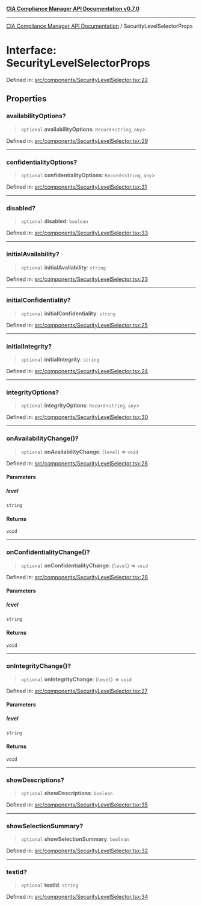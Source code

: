 [**CIA Compliance Manager API Documentation v0.7.0**](../README.md)

***

[CIA Compliance Manager API Documentation](../globals.md) / SecurityLevelSelectorProps

# Interface: SecurityLevelSelectorProps

Defined in: [src/components/SecurityLevelSelector.tsx:22](https://github.com/Hack23/cia-compliance-manager/blob/main/src/components/SecurityLevelSelector.tsx#L22)

## Properties

### availabilityOptions?

> `optional` **availabilityOptions**: `Record`\<`string`, `any`\>

Defined in: [src/components/SecurityLevelSelector.tsx:29](https://github.com/Hack23/cia-compliance-manager/blob/main/src/components/SecurityLevelSelector.tsx#L29)

***

### confidentialityOptions?

> `optional` **confidentialityOptions**: `Record`\<`string`, `any`\>

Defined in: [src/components/SecurityLevelSelector.tsx:31](https://github.com/Hack23/cia-compliance-manager/blob/main/src/components/SecurityLevelSelector.tsx#L31)

***

### disabled?

> `optional` **disabled**: `boolean`

Defined in: [src/components/SecurityLevelSelector.tsx:33](https://github.com/Hack23/cia-compliance-manager/blob/main/src/components/SecurityLevelSelector.tsx#L33)

***

### initialAvailability?

> `optional` **initialAvailability**: `string`

Defined in: [src/components/SecurityLevelSelector.tsx:23](https://github.com/Hack23/cia-compliance-manager/blob/main/src/components/SecurityLevelSelector.tsx#L23)

***

### initialConfidentiality?

> `optional` **initialConfidentiality**: `string`

Defined in: [src/components/SecurityLevelSelector.tsx:25](https://github.com/Hack23/cia-compliance-manager/blob/main/src/components/SecurityLevelSelector.tsx#L25)

***

### initialIntegrity?

> `optional` **initialIntegrity**: `string`

Defined in: [src/components/SecurityLevelSelector.tsx:24](https://github.com/Hack23/cia-compliance-manager/blob/main/src/components/SecurityLevelSelector.tsx#L24)

***

### integrityOptions?

> `optional` **integrityOptions**: `Record`\<`string`, `any`\>

Defined in: [src/components/SecurityLevelSelector.tsx:30](https://github.com/Hack23/cia-compliance-manager/blob/main/src/components/SecurityLevelSelector.tsx#L30)

***

### onAvailabilityChange()?

> `optional` **onAvailabilityChange**: (`level`) => `void`

Defined in: [src/components/SecurityLevelSelector.tsx:26](https://github.com/Hack23/cia-compliance-manager/blob/main/src/components/SecurityLevelSelector.tsx#L26)

#### Parameters

##### level

`string`

#### Returns

`void`

***

### onConfidentialityChange()?

> `optional` **onConfidentialityChange**: (`level`) => `void`

Defined in: [src/components/SecurityLevelSelector.tsx:28](https://github.com/Hack23/cia-compliance-manager/blob/main/src/components/SecurityLevelSelector.tsx#L28)

#### Parameters

##### level

`string`

#### Returns

`void`

***

### onIntegrityChange()?

> `optional` **onIntegrityChange**: (`level`) => `void`

Defined in: [src/components/SecurityLevelSelector.tsx:27](https://github.com/Hack23/cia-compliance-manager/blob/main/src/components/SecurityLevelSelector.tsx#L27)

#### Parameters

##### level

`string`

#### Returns

`void`

***

### showDescriptions?

> `optional` **showDescriptions**: `boolean`

Defined in: [src/components/SecurityLevelSelector.tsx:35](https://github.com/Hack23/cia-compliance-manager/blob/main/src/components/SecurityLevelSelector.tsx#L35)

***

### showSelectionSummary?

> `optional` **showSelectionSummary**: `boolean`

Defined in: [src/components/SecurityLevelSelector.tsx:32](https://github.com/Hack23/cia-compliance-manager/blob/main/src/components/SecurityLevelSelector.tsx#L32)

***

### testId?

> `optional` **testId**: `string`

Defined in: [src/components/SecurityLevelSelector.tsx:34](https://github.com/Hack23/cia-compliance-manager/blob/main/src/components/SecurityLevelSelector.tsx#L34)
